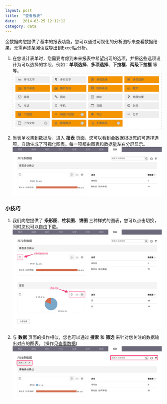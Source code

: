 ```yaml
---
layout: post
title:  "查看报表"
date:   2014-03-25 12:12:12
category: data
---
```


金数据向您提供了基本的报表功能，您可以通过可视化的分析图标来查看数据结果，无需再逐条阅读或导出到Excel后分析。

1. 在您设计表单时，您需要考虑到未来报表中希望出现的选项，并把这些选项设计为可以选择的字段，例如：**单项选择**、**多项选择**、**下拉框**、**两级下拉框** 等等。  
	![](/images/report-field.png)
   
2. 当表单收集到数据后，进入 **报表** 页面，您可以看到金数据根据您的可选择选项，自动生成了可视化图表。每一项都由图表和数据量左右分屏显示。
	![](/images/report-result.png)


### 小技巧

1. 我们向您提供了 **条形图**、**柱状图**、**饼图** 三种样式的图表，您可以点击切换，同时您也可以自由下载。
	![](/images/report-result_chart.png)

2. 与 **数据** 页面的操作相似，您也可以通过 **搜索** 和 **筛选** 来针对您关注的数据输出对应的图表。（操作见[查看数据](data.html))
	![](/images/report-filter.png)
